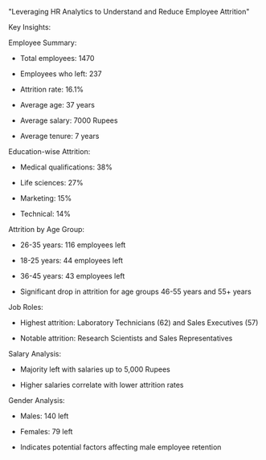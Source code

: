 "Leveraging HR Analytics to Understand and Reduce Employee Attrition"

Key Insights:

Employee Summary:

 - Total employees: 1470

 - Employees who left: 237

 - Attrition rate: 16.1%

 - Average age: 37 years

 - Average salary: 7000 Rupees

 - Average tenure: 7 years

Education-wise Attrition:

 - Medical qualifications: 38%

 - Life sciences: 27%

 - Marketing: 15%

 - Technical: 14%

Attrition by Age Group:

 - 26-35 years: 116 employees left

 - 18-25 years: 44 employees left

 - 36-45 years: 43 employees left

 - Significant drop in attrition for age groups 46-55 years and 55+ years

Job Roles:

 - Highest attrition: Laboratory Technicians (62) and Sales Executives (57)

 - Notable attrition: Research Scientists and Sales Representatives

Salary Analysis:

 - Majority left with salaries up to 5,000 Rupees

 - Higher salaries correlate with lower attrition rates

Gender Analysis:

 - Males: 140 left

 - Females: 79 left

 - Indicates potential factors affecting male employee retention















